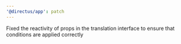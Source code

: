 ```yaml
---
'@directus/app': patch
---
```


Fixed the reactivity of props in the translation interface to ensure that conditions are applied correctly

